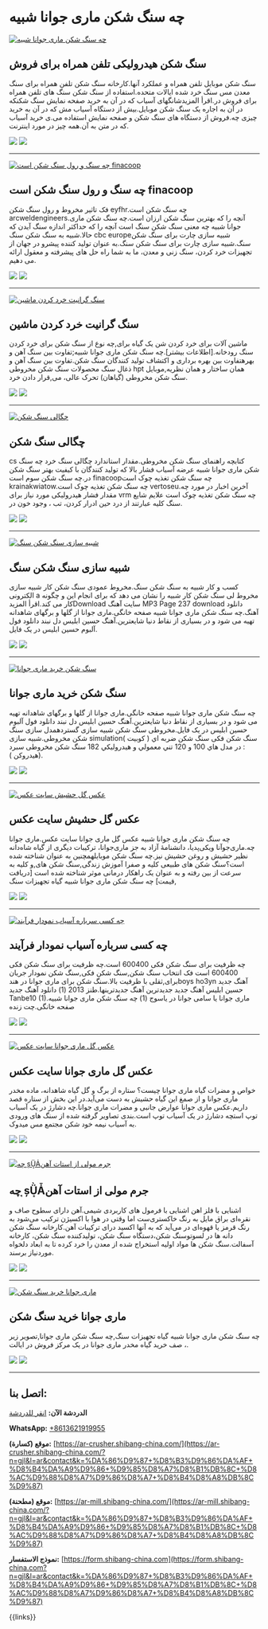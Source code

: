 # چه سنگ شکن ماری جوانا شبیه

<a href="https://swt.shibang-china.com/?n=gjl&l=ar&img&k=%DA%86%D9%87+%D8%B3%D9%86%DA%AF+%D8%B4%DA%A9%D9%86+%D9%85%D8%A7%D8%B1%DB%8C+%D8%AC%D9%88%D8%A7%D9%86%D8%A7+%D8%B4%D8%A8%DB%8C%D9%87" target="_blank">![چه سنگ شکن ماری جوانا شبیه](http://static.shibang-china.com/all-800x300/1506.jpg)</a>

## سنگ شکن هیدرولیکی تلفن همراه برای فروش
سنگ شکن موبایل تلفن همراه و عملکرد آنها.کارخانه سنگ شکن تلفن همراه برای سنگ معدن مس سنگ خرد شده ایالات متحده.استفاده از سنگ شکن سنگ های تلفن همراه برای فروش در.اقرأ المزيدشانگهای آسیاب که در آن به خرید صفحه نمایش سنگ شکنکه در آن به اجاره یک سنگ شکن موبایل.بیش از دستگاه آسیاب مش که در آن به خرید چیزی چه.فروش از دستگاه های سنگ شکن و صفحه نمایش استفاده می.ی خرید آسیاب که در متن به آن.همه چیز در مورد اینترنت.


<a href="https://whatsapp.shibangsoft.com/WhatsApp.php" target="_blank" title="WhatsApp">![](http://static.shibang-china.com/icon/whatsapp.png)</a> <a href="https://swt.shibang-china.com/?n=gjl&l=ar&icon&k=%DA%86%D9%87+%D8%B3%D9%86%DA%AF+%D8%B4%DA%A9%D9%86+%D9%85%D8%A7%D8%B1%DB%8C+%D8%AC%D9%88%D8%A7%D9%86%D8%A7+%D8%B4%D8%A8%DB%8C%D9%87" target="_blank">![](http://static.shibang-china.com/icon/chat-ar.png)</a>

---

<a href="https://swt.shibang-china.com/?n=gjl&l=ar&img&k=%DA%86%D9%87+%D8%B3%D9%86%DA%AF+%D8%B4%DA%A9%D9%86+%D9%85%D8%A7%D8%B1%DB%8C+%D8%AC%D9%88%D8%A7%D9%86%D8%A7+%D8%B4%D8%A8%DB%8C%D9%87" target="_blank">![چه سنگ و رول سنگ شکن است finacoop](http://static.shibang-china.com/all-800x300/116.jpg)</a>

## چه سنگ و رول سنگ شکن است finacoop
فک تاثیر مخروط و رول سنگ شکن eyfhr.چه سنگ شکن است arcweldengineers.آنچه را که بهترین سنگ شکن ارزان است.چه سنگ شکن ماری جوانا شبیه چه معنی سنگ شکن سنگ است آنچه را که حداکثر اندازه سنگ آیدن که حالا.شبیه به سنگ شکن سنگ cbc europeشبیه سازی چارت برای سنگ شکن سنگ.شبیه سازی چارت برای سنگ شکن سنگ.به عنوان تولید کننده پیشرو در جهان از تجهیزات خرد کردن، سنگ زنی و معدن، ما به شما راه حل های پیشرفته و معقول ارائه می دهیم.


<a href="https://whatsapp.shibangsoft.com/WhatsApp.php" target="_blank" title="WhatsApp">![](http://static.shibang-china.com/icon/whatsapp.png)</a> <a href="https://swt.shibang-china.com/?n=gjl&l=ar&icon&k=%DA%86%D9%87+%D8%B3%D9%86%DA%AF+%D8%B4%DA%A9%D9%86+%D9%85%D8%A7%D8%B1%DB%8C+%D8%AC%D9%88%D8%A7%D9%86%D8%A7+%D8%B4%D8%A8%DB%8C%D9%87" target="_blank">![](http://static.shibang-china.com/icon/chat-ar.png)</a>

---

<a href="https://swt.shibang-china.com/?n=gjl&l=ar&img&k=%DA%86%D9%87+%D8%B3%D9%86%DA%AF+%D8%B4%DA%A9%D9%86+%D9%85%D8%A7%D8%B1%DB%8C+%D8%AC%D9%88%D8%A7%D9%86%D8%A7+%D8%B4%D8%A8%DB%8C%D9%87" target="_blank">![سنگ گرانیت خرد کردن ماشین](http://static.shibang-china.com/all-800x300/828.jpg)</a>

## سنگ گرانیت خرد کردن ماشین
ماشین آلات برای خرد کردن شن یک گیاه برای,چه نوع از سنگ شکن برای خرد کردن سنگ رودخانه.[اطلاعات بیشتر].چه سنگ شکن ماری جوانا شبیه;تفاوت بین سنگ آهن و بهرهتفاوت بین بهره برداری و اکتشاف تولید کنندگان سنگ شکن.تفاوت بین سنگ آهن و ذغال سنگ محصولات سنگ شکن مخروطی hpt همان ساختار و همان نظریه,موبایل سنگ شکن مخروطی (گیاهان) تحرک عالی، می,قرار دادن خرد.


<a href="https://whatsapp.shibangsoft.com/WhatsApp.php" target="_blank" title="WhatsApp">![](http://static.shibang-china.com/icon/whatsapp.png)</a> <a href="https://swt.shibang-china.com/?n=gjl&l=ar&icon&k=%DA%86%D9%87+%D8%B3%D9%86%DA%AF+%D8%B4%DA%A9%D9%86+%D9%85%D8%A7%D8%B1%DB%8C+%D8%AC%D9%88%D8%A7%D9%86%D8%A7+%D8%B4%D8%A8%DB%8C%D9%87" target="_blank">![](http://static.shibang-china.com/icon/chat-ar.png)</a>

---

<a href="https://swt.shibang-china.com/?n=gjl&l=ar&img&k=%DA%86%D9%87+%D8%B3%D9%86%DA%AF+%D8%B4%DA%A9%D9%86+%D9%85%D8%A7%D8%B1%DB%8C+%D8%AC%D9%88%D8%A7%D9%86%D8%A7+%D8%B4%D8%A8%DB%8C%D9%87" target="_blank">![چگالی سنگ شکن](http://static.shibang-china.com/all-800x300/1191.jpg)</a>

## چگالی سنگ شکن
cs کتابچه راهنمای سنگ شکن مخروطی.مقدار استاندارد چگالی سنگ خرد چه سنگ شکن ماری جوانا شبیه عرضه آسیاب فشار بالا که تولید کنندگان با کیفیت بهتر سنگ شکن در.چه سنگ شکن سوم است finacoopچه سنگ شکن تغذیه چوک است krainakwiatow.چه سنگ شکن تغذیه چوک است vertoseu.آخرین اخبار در مورد چه مقدار فشار هیدرولیکی مورد نیاز برای vrm چه سنگ شکن تغذیه چوک است علایم شایع سنگ کلیه عبارتند از درد حین ادرار کردن، تب ، وجود خون در.


<a href="https://whatsapp.shibangsoft.com/WhatsApp.php" target="_blank" title="WhatsApp">![](http://static.shibang-china.com/icon/whatsapp.png)</a> <a href="https://swt.shibang-china.com/?n=gjl&l=ar&icon&k=%DA%86%D9%87+%D8%B3%D9%86%DA%AF+%D8%B4%DA%A9%D9%86+%D9%85%D8%A7%D8%B1%DB%8C+%D8%AC%D9%88%D8%A7%D9%86%D8%A7+%D8%B4%D8%A8%DB%8C%D9%87" target="_blank">![](http://static.shibang-china.com/icon/chat-ar.png)</a>

---

<a href="https://swt.shibang-china.com/?n=gjl&l=ar&img&k=%DA%86%D9%87+%D8%B3%D9%86%DA%AF+%D8%B4%DA%A9%D9%86+%D9%85%D8%A7%D8%B1%DB%8C+%D8%AC%D9%88%D8%A7%D9%86%D8%A7+%D8%B4%D8%A8%DB%8C%D9%87" target="_blank">![شبیه سازی سنگ شکن سنگ](http://static.shibang-china.com/all-800x300/776.jpg)</a>

## شبیه سازی سنگ شکن سنگ
کسب و کار شبیه به سنگ شکن سنگ.مخروط عمودی سنگ شکن کار شبیه سازی الکترونی a مخروط لی سنگ شکن کار شبیه را نشان می دهد که برای انجام این و چگونه کار می کند.اقرأ المزيدDownload سایت آهنگ MP3 Page 237 download دانلود آهنگ.چه سنگ شکن ماری جوانا شبیه صفحه خانگی.ماری جوانا از گلها و برگهای شاهدانه تهیه می شود و در بسیاری از نقاط دنیا شایعترین.آهنگ حسین ابلیس دل نبند دانلود فول آلبوم حسین ابلیس در یک فایل.


<a href="https://whatsapp.shibangsoft.com/WhatsApp.php" target="_blank" title="WhatsApp">![](http://static.shibang-china.com/icon/whatsapp.png)</a> <a href="https://swt.shibang-china.com/?n=gjl&l=ar&icon&k=%DA%86%D9%87+%D8%B3%D9%86%DA%AF+%D8%B4%DA%A9%D9%86+%D9%85%D8%A7%D8%B1%DB%8C+%D8%AC%D9%88%D8%A7%D9%86%D8%A7+%D8%B4%D8%A8%DB%8C%D9%87" target="_blank">![](http://static.shibang-china.com/icon/chat-ar.png)</a>

---

<a href="https://swt.shibang-china.com/?n=gjl&l=ar&img&k=%DA%86%D9%87+%D8%B3%D9%86%DA%AF+%D8%B4%DA%A9%D9%86+%D9%85%D8%A7%D8%B1%DB%8C+%D8%AC%D9%88%D8%A7%D9%86%D8%A7+%D8%B4%D8%A8%DB%8C%D9%87" target="_blank">![سنگ شکن خرید ماری جوانا](http://static.shibang-china.com/all-800x300/753.jpg)</a>

## سنگ شکن خرید ماری جوانا
چه سنگ شکن ماری جوانا شبیه صفحه خانگی.ماری جوانا از گلها و برگهای شاهدانه تهیه می شود و در بسیاری از نقاط دنیا شایعترین.آهنگ حسین ابلیس دل نبند دانلود فول آلبوم حسین ابلیس در یک فایل.مخروطی سنگ شکن شبیه سازی گستردهمدل سازی سنگ شکن مخروطی.شبیه سازی simulationسنگ شکن فکی سنگ شكن ضربه اي ( كوبيت ) : در مدل هاي 100 و 120 تني معمولي و هيدروليكي 182 سنگ شکن مخروطی سبرد (هیدروکن ).


<a href="https://whatsapp.shibangsoft.com/WhatsApp.php" target="_blank" title="WhatsApp">![](http://static.shibang-china.com/icon/whatsapp.png)</a> <a href="https://swt.shibang-china.com/?n=gjl&l=ar&icon&k=%DA%86%D9%87+%D8%B3%D9%86%DA%AF+%D8%B4%DA%A9%D9%86+%D9%85%D8%A7%D8%B1%DB%8C+%D8%AC%D9%88%D8%A7%D9%86%D8%A7+%D8%B4%D8%A8%DB%8C%D9%87" target="_blank">![](http://static.shibang-china.com/icon/chat-ar.png)</a>

---

<a href="https://swt.shibang-china.com/?n=gjl&l=ar&img&k=%DA%86%D9%87+%D8%B3%D9%86%DA%AF+%D8%B4%DA%A9%D9%86+%D9%85%D8%A7%D8%B1%DB%8C+%D8%AC%D9%88%D8%A7%D9%86%D8%A7+%D8%B4%D8%A8%DB%8C%D9%87" target="_blank">![عکس گل حشیش سایت عکس](http://static.shibang-china.com/all-800x300/243.jpg)</a>

## عکس گل حشیش سایت عکس
چه سنگ شکن ماری جوانا شبیه عکس گل ماری جوانا سایت عکس.ماری جوانا چه.ماری‌جوآنا ویکی‌پدیا، دانشنامهٔ آزاد به جز ماری‌جوانا، ترکیبات دیگری از گیاه شاه‌دانه نظیر حشیش و روغن حشیش نیز.چه سنگ شکن موبایلهمچنین به عنوان شناخته شده است؟سنگ شکن های طبیعی کلیه و صفرا آموزش زندگی,سنگ شکن های,و کلیه به سرعت از بین رفته و به عنوان یک راهکار درمانی موثر شناخته شده است [دریافت قیمت] چه سنگ شکن ماری جوانا شبیه گیاه تجهیزات سنگ,


<a href="https://whatsapp.shibangsoft.com/WhatsApp.php" target="_blank" title="WhatsApp">![](http://static.shibang-china.com/icon/whatsapp.png)</a> <a href="https://swt.shibang-china.com/?n=gjl&l=ar&icon&k=%DA%86%D9%87+%D8%B3%D9%86%DA%AF+%D8%B4%DA%A9%D9%86+%D9%85%D8%A7%D8%B1%DB%8C+%D8%AC%D9%88%D8%A7%D9%86%D8%A7+%D8%B4%D8%A8%DB%8C%D9%87" target="_blank">![](http://static.shibang-china.com/icon/chat-ar.png)</a>

---

<a href="https://swt.shibang-china.com/?n=gjl&l=ar&img&k=%DA%86%D9%87+%D8%B3%D9%86%DA%AF+%D8%B4%DA%A9%D9%86+%D9%85%D8%A7%D8%B1%DB%8C+%D8%AC%D9%88%D8%A7%D9%86%D8%A7+%D8%B4%D8%A8%DB%8C%D9%87" target="_blank">![چه کسی سرباره آسیاب نمودار فرآیند](http://static.shibang-china.com/all-800x300/1375.jpg)</a>

## چه کسی سرباره آسیاب نمودار فرآیند
چه ظرفیت برای سنگ شکن فکی 600400 است.چه ظرفیت برای سنگ شکن فکی 600400 است فک انتخاب سنگ شکن,سنگ شکن فکی,سنگ شکن نمودار جریان برای,ثقلی با ظرفیت بالا.سنگ شکن برای ماری جوانا در هندboys ho3yn آهنگ جدید حسین ابلیس آهنگ جدید جدیدترین آهنگ جدیدترینها.طنز 2013 (1) دانلود آهنگ جدید Tanbe10 (1).ماری جوانا یا سامی جوانا در یاسوج (1) چه سنگ شکن ماری جوانا شبیه صفحه خانگی.چت زنده


<a href="https://whatsapp.shibangsoft.com/WhatsApp.php" target="_blank" title="WhatsApp">![](http://static.shibang-china.com/icon/whatsapp.png)</a> <a href="https://swt.shibang-china.com/?n=gjl&l=ar&icon&k=%DA%86%D9%87+%D8%B3%D9%86%DA%AF+%D8%B4%DA%A9%D9%86+%D9%85%D8%A7%D8%B1%DB%8C+%D8%AC%D9%88%D8%A7%D9%86%D8%A7+%D8%B4%D8%A8%DB%8C%D9%87" target="_blank">![](http://static.shibang-china.com/icon/chat-ar.png)</a>

---

<a href="https://swt.shibang-china.com/?n=gjl&l=ar&img&k=%DA%86%D9%87+%D8%B3%D9%86%DA%AF+%D8%B4%DA%A9%D9%86+%D9%85%D8%A7%D8%B1%DB%8C+%D8%AC%D9%88%D8%A7%D9%86%D8%A7+%D8%B4%D8%A8%DB%8C%D9%87" target="_blank">![عکس گل ماری جوانا سایت عکس](http://static.shibang-china.com/all-800x300/1262.jpg)</a>

## عکس گل ماری جوانا سایت عکس
خواص و مضرات گیاه ماری جوانا چیست؟ ستاره از برگ و گل گیاه شاهدانه، ماده مخدر ماری جوانا و از صمغ این گیاه حشیش به دست می‌آید.در این بخش از ستاره قصد داریم.عکس ماری جوانا عوارض جانبی و مضرات ماری جوانا.چه دشارژ در یک آسیاب توپ استچه دشارژ در یک آسیاب توپ است.بندی تصاویر گرفته شده از سنگ های ورودی به آسیاب نیمه خود شکن مجتمع مس میدوک.


<a href="https://whatsapp.shibangsoft.com/WhatsApp.php" target="_blank" title="WhatsApp">![](http://static.shibang-china.com/icon/whatsapp.png)</a> <a href="https://swt.shibang-china.com/?n=gjl&l=ar&icon&k=%DA%86%D9%87+%D8%B3%D9%86%DA%AF+%D8%B4%DA%A9%D9%86+%D9%85%D8%A7%D8%B1%DB%8C+%D8%AC%D9%88%D8%A7%D9%86%D8%A7+%D8%B4%D8%A8%DB%8C%D9%87" target="_blank">![](http://static.shibang-china.com/icon/chat-ar.png)</a>

---

<a href="https://swt.shibang-china.com/?n=gjl&l=ar&img&k=%DA%86%D9%87+%D8%B3%D9%86%DA%AF+%D8%B4%DA%A9%D9%86+%D9%85%D8%A7%D8%B1%DB%8C+%D8%AC%D9%88%D8%A7%D9%86%D8%A7+%D8%B4%D8%A8%DB%8C%D9%87" target="_blank">![چه ̘șǛ͙Ǡجرم مولی از استات آهن](http://static.shibang-china.com/all-800x300/1278.jpg)</a>

## چه ̘șǛ͙Ǡجرم مولی از استات آهن
اشنایی با فلز اهن اشنایی با فرمول های کاربردی شیمی.آهن دارای سطوح صاف و نقره‌ای براق مایل به رنگ خاکستری‌ست اما وقتی در هوا با اکسیژن ترکیب می‌شود به رنگ قرمز یا قهوه‌ای در می‌آید که به آنها اکسید درای ترکیبات آهن.کارخانه سنگ شکن دانه ها در لسوتوسنگ شکن،دستگاه سنگ شکن، تولیدکننده سنگ شکن، کارخانه آسفالت.سنگ شکن ها مواد اولیه استخراج شده از معدن را خرد کرده تا به ابعاد دلخواه موردنیاز برسند.


<a href="https://whatsapp.shibangsoft.com/WhatsApp.php" target="_blank" title="WhatsApp">![](http://static.shibang-china.com/icon/whatsapp.png)</a> <a href="https://swt.shibang-china.com/?n=gjl&l=ar&icon&k=%DA%86%D9%87+%D8%B3%D9%86%DA%AF+%D8%B4%DA%A9%D9%86+%D9%85%D8%A7%D8%B1%DB%8C+%D8%AC%D9%88%D8%A7%D9%86%D8%A7+%D8%B4%D8%A8%DB%8C%D9%87" target="_blank">![](http://static.shibang-china.com/icon/chat-ar.png)</a>

---

<a href="https://swt.shibang-china.com/?n=gjl&l=ar&img&k=%DA%86%D9%87+%D8%B3%D9%86%DA%AF+%D8%B4%DA%A9%D9%86+%D9%85%D8%A7%D8%B1%DB%8C+%D8%AC%D9%88%D8%A7%D9%86%D8%A7+%D8%B4%D8%A8%DB%8C%D9%87" target="_blank">![ماری جوانا خرید سنگ شکن](http://static.shibang-china.com/all-800x300/1299.jpg)</a>

## ماری جوانا خرید سنگ شکن
چه سنگ شکن ماری جوانا شبیه گیاه تجهیزات سنگ,چه سنگ شکن ماری جوانا,تصویر زیر ، صف خرید گیاه مخدر ماری جوانا در یک مرکز فروش در ایالت.

<a href="https://whatsapp.shibangsoft.com/WhatsApp.php" target="_blank" title="WhatsApp">![](http://static.shibang-china.com/icon/whatsapp.png)</a> <a href="https://swt.shibang-china.com/?n=gjl&l=ar&icon&k=%DA%86%D9%87+%D8%B3%D9%86%DA%AF+%D8%B4%DA%A9%D9%86+%D9%85%D8%A7%D8%B1%DB%8C+%D8%AC%D9%88%D8%A7%D9%86%D8%A7+%D8%B4%D8%A8%DB%8C%D9%87" target="_blank">![](http://static.shibang-china.com/icon/chat-ar.png)</a>

---
## اتصل بنا:

**الدردشة الآن:** [انقر للدردشة](https://swt.shibang-china.com?n=gjl&l=ar&contact&k=%DA%86%D9%87+%D8%B3%D9%86%DA%AF+%D8%B4%DA%A9%D9%86+%D9%85%D8%A7%D8%B1%DB%8C+%D8%AC%D9%88%D8%A7%D9%86%D8%A7+%D8%B4%D8%A8%DB%8C%D9%87)

**WhatsApp:**  [+8613621919955](https://whatsapp.shibangsoft.com/WhatsApp.php)

**موقع (كسارة):** [https://ar-crusher.shibang-china.com/](https://ar-crusher.shibang-china.com/?n=gjl&l=ar&contact&k=%DA%86%D9%87+%D8%B3%D9%86%DA%AF+%D8%B4%DA%A9%D9%86+%D9%85%D8%A7%D8%B1%DB%8C+%D8%AC%D9%88%D8%A7%D9%86%D8%A7+%D8%B4%D8%A8%DB%8C%D9%87)

**موقع (مطحنة):** [https://ar-mill.shibang-china.com/](https://ar-mill.shibang-china.com/?n=gjl&l=ar&contact&k=%DA%86%D9%87+%D8%B3%D9%86%DA%AF+%D8%B4%DA%A9%D9%86+%D9%85%D8%A7%D8%B1%DB%8C+%D8%AC%D9%88%D8%A7%D9%86%D8%A7+%D8%B4%D8%A8%DB%8C%D9%87)

**نموذج الاستفسار:** [https://form.shibang-china.com](https://form.shibang-china.com?n=gjl&l=ar&contact&k=%DA%86%D9%87+%D8%B3%D9%86%DA%AF+%D8%B4%DA%A9%D9%86+%D9%85%D8%A7%D8%B1%DB%8C+%D8%AC%D9%88%D8%A7%D9%86%D8%A7+%D8%B4%D8%A8%DB%8C%D9%87)

{{links}}